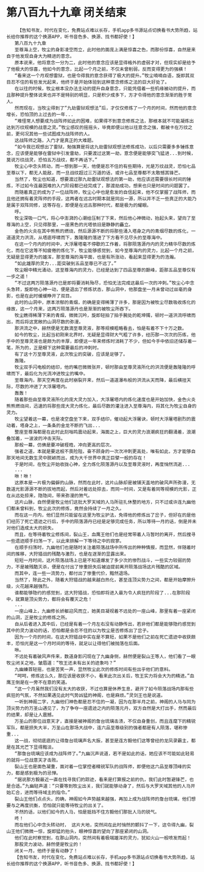 # 第八百九十九章 闭关结束
        【告知书友，时代在变化，免费站点难以长存，手机app多书源站点切换看书大势所趋，站长给你推荐的这个换源APP，听书音色多、换源、找书都好使！】
       第八百九十九章
       至尊海上空，牧尘的身影凌空而立，此时他的面庞上满是惊喜之色，而那份惊喜，自然是来自于他发现自身大为精进的意念。
       原本说来，他将意念一分为二，此时他的意念应该是显得格外的虚弱才对，但现实却是给予了他极大的惊喜，他如今的意念，比起一个月之前，不仅未曾削弱，反而变得更为的强横！
       “看来这一个月观想雷狱，也是令得我的意念获得了极大的提升。”牧尘喃喃自语，旋即其双目忍不住的有些发光起来，他终于是开始体验到这种意念修炼之法的巨大好处了。
       在以往的时候，牧尘根本没办法主动的提升自身意念，只能凭借着一些机缘被动的提升，而且那种提升整体说来也并不是特别的明显，只是积少成多下，方才令得他的意念渐渐的胜于常人。
       然而现在，当牧尘得到了“九劫雷狱观想法”后，才仅仅修炼了一个月的时间，然而他的意念增长，恐怕顶的上过去的一年...
       “难怪常人想要成为战阵师如此的困难，如果得不到意念修炼之法，那根本就不可能凝炼出达到万纹规模的战意之灵。”牧尘感叹的摇摇头，毕竟即便以他以往意念之强，都被卡在万纹之前，更何况其他一些试图成为战阵师的人。
       这战阵师之路，入门才是真正的大难题。
       “如今我已观想出了雷狱，勉强算是将这九劫雷狱观想法修炼成功，以后只需要多多锤炼意念，应该便是能够在雷狱中引发雷劫，只要渡过这第一劫，意念便是能够突飞猛进...到时候，莫说万纹战灵，恐怕五万战纹，都不再话下。”
       牧尘心中念头转动，而一想到那一天，他便是忍不住的有些期待，光是万纹战灵，恐怕七品至尊以下，都无人能敌，而一旦战纹超过三万道的话，或许七品至尊都不太敢憾其锋芒。
       当然了，牧尘也知道，想要渡过那九劫雷狱观想法的第一劫，他应该还需要很长时间的锤炼，不过如今连最困难的入门阶段都已经完成了，那渡劫成功，想来也只是时间的问题罢了。
       而随着真正的成为了一位战阵师，牧尘心中也是愈发的自信起来，他不仅掌握了战阵师，而且他还拥有着灵阵师的手段，这两者在远古时期本就是同出一源，所以并不乏一些真正的大能乃是属于双阵同修，这等存在，即便是在远古那种时代，都是极为的耀眼。
       呼。
       牧尘深吸一口气，将心中澎湃的心潮给压制了下来，然后他心神微动，抬起头来，望向了至尊海的上空，只见得那里，一座黑色的光塔依旧是静静的矗立。
       金色的火炎在其中熊熊的燃烧，然后源源不断的将那些涌入塔身之内的青烟尽数的炼化，一道道灵力洪流，从塔底呼啸而下，轰隆隆的落进了下方看不见尽头的至尊海中。
       在这一个月内的时间中，大浮屠塔毫不停歇的工作着，将那陨落源丹内的灵力精华尽数的炼化，而在它这等不知疲倦的炼化下，牧尘能够感觉到，如今至尊海内的灵力，比起一个月之前，无疑是显得更为的雄浑，那至尊海的海平面，也是有所涨动，看起来显得更为的浩瀚。
       “如此雄厚的灵力...距突破到五品至尊已不远了。”
       牧尘眼中精光涌动，这至尊海内的灵力，已经是达到了四品至尊的巅峰，距那五品至尊仅有一步之遥！
       “不过这两万陨落源丹已是即将要消耗殆尽，恐怕无法完成这最后一次的冲刺。”牧尘心中念头急转，旋即他心神一动，便是退出了修炼状态，那山洞中，他那盘坐一月未曾动过丝毫的身影，也是在此时缓缓睁开了双目。
       此时的山洞中，原本浓郁的青烟，的确是变得稀薄了许多，那是因为被牧尘尽数吸收炼化的缘故，这一个月来，这两万陨落源丹也是渐渐的被牧尘所吞下。
       牧尘瞧得稀薄下来的青烟，微微沉吟，旋即轻拍了拍手腕处的乾坤镯，顿时一道洪流呼啸而出，而后将这宽敞的山洞尽数的弥漫。
       那洪流之中，赫然便是无数滴至尊灵液，那等规模粗略看去，怕是有着不下十万之数。
       如今的牧尘，比起当初刚来北界时，无疑是显得财大气粗了许多，经历那一次次的历练，他手中的至尊灵液也是颇为的丰厚，即便这一年来修炼时消耗了不少，但如今手中依旧还储存着一笔，所为的，正是眼下这种需要最后的冲刺时。
       有了这十万至尊灵液，此次牧尘的突破，应该是足够了。
       轰隆。
       牧尘双手闪电般的结印，他的嘴巴微微张开，顿时那由至尊灵液所化的洪流便是轰隆隆的呼啸而下，最后化为光流冲进牧尘的嘴中。
       至尊海内，那天空再度在此时崩裂开来，然后一道道瀑布般的洪流从天而降，最后横挂天际，尽数的冲进了大浮屠塔内。
       轰轰！
       随着那些由至尊灵液所化的庞大灵力加入，大浮屠塔内的炼化速度也是开始加快，金色火炎熊熊燃烧间，迅速的将那些庞大灵力炼化，最后尽数的灌注进入至尊海内，将其化为牧尘自身的灵力。
       牧尘望着这一幕，也是凌空盘坐下来，双手结印，催动起大浮屠诀，顿时大浮屠塔剧烈的震动着，塔身之上，一条条的金龙不断的飞出...
       整座至尊海都是在此时此刻嗡鸣震动起来，海面之上，巨大的灵力浪潮疯狂的翻涌着，浪潮叠加着，一波波的冲击天际。
       那般一幕，仿佛是要冲破桎梏，冲向更高的层次。
       强者之道，本就是要这般不畏险阻，奋不顾身的一次次冲刺更高处，唯有如此，方才能够自那天地间无数生灵中脱颖而出，成为大千世界中真正巨擘一般的存在！
       于是时间，在牧尘开始收拢心神，全力炼化陨落源丹以及至尊灵液时，再度悄然流逝...
       ...
       咻！咻！
       这原本是一片极为偏僻的山脉，然而在此时，这片山脉却是被铺天盖地的破风声所弥漫，无数道光影源源不断的拔地而起，然后对着远处掠去，而同一时间，又是有着同等规模的光影，正在从远处掠来，隐隐间，带来弥漫的煞气。
       这片山脉，自然便是牧尘他们这批大罗天域的人马所驻扎休整的地方，只不过或许连九幽他们都未曾料到，牧尘此次的修炼，竟然会持续了一月之久。
       而在这一月内，他们显然只能留在这里为牧尘护法，免得他的修炼出了岔子，但好在的是他们经历了死亡遗迹之行后，手中的陨落源丹已经是足够完成任务，所以等待一月的话，倒是并未对他们造成太大的损失。
       而且，在等待着牧尘修炼间，裂山王，血鹰王他们也是经常带着人马暂时的离开，然后搜寻一些遗迹顺手扫荡一下，以此来排解一下等待之中的寂寥。
       在顺手扫荡时，九幽他们也是随时关注着陨落战场中所传出的种种情报，而显然，伴随着时间的推移，大狩猎战的残酷与激烈，也是在逐渐的显露出来。
       短短一月时间，这片陨落战场上已是不知道爆发了多少次的惨烈战斗，一些实力较弱的势力，不是被残酷灭杀，便是在付出了惨重损失后被迫提前离开陨落战场这片残酷的区域。
       而其中，连一些一流势力，都付出了惨重代价，黯然退场。
       当然了，除此之外，随着大狩猎战的越来越白热化，甚至连顶尖势力之间，都是开始摩擦升级，火花越来越强烈。
       谁都能够隐约的感觉到，这大狩猎战，恐怕即将进入最为令人疯狂的阶段了...在那阶段中，就算是顶尖势力，都将会有覆灭之危！
       ...
       一座山峰上，九幽修长娇躯迎风而立，她美目凝视着不远处的一座山峰，那里有着一座紧闭的山洞，正是牧尘的修炼之所。
       自从后者进入其中后，已经是有着一个月左右没有动静传出，若非他们都是能够隐约感觉到其中的灵力波动的话，恐怕都是会忍不住的以为牧尘是否修炼出了岔子。
       因为一个月的时间，在这大狩猎战中实在是不算短，如果不是他们之前在死亡遗迹中收获颇丰，恐怕光是这一个月时间的等待，就足以让得他们被抛落在后面。
       咻。
       不远处有着破风声传来，数道身影闪现在了九幽身侧，赫然便是裂山王等人，他们看了一眼牧尘闭关之地，皱眉道：“牧王还未有出关的迹象吗？”
       九幽螓首轻摇，也是苦笑一声，显然牧尘此次的修炼时间有些出乎他们的意料。
       “呵呵，修炼这么久，那应该是收获不小，看来此次出关后，牧王实力将会大为的精进。”血鹰王倒是在一旁不在意的笑道。
       “这一个月虽然我们没有太大的收获，不过也算是休养生息，避开了如今陨落战场内那有些疯狂的气氛，不然如果遇见此时气势凶猛的神阁，也是麻烦。”灵剑王也是说道。
       一听到神阁二字，九幽他们神色都是忍不住的一凝，因为在那半月之前，神阁的人马与同为顶尖势力的万圣山遇见了，为了争夺一座遗迹之内的陨落元丹，双方自然是大打出手，然而最后的结果，却是让人震撼。
       万圣山的那位战意天才，直接是被神阁的詹台琉璃击溃，不仅自身重创，而且连麾下的精锐军队，都是损失大半，万圣山在那场大战中，连六品至尊级别的强者都是有人陨落，堪称惨重...
       这一战，彻彻底底的让得詹台琉璃声名大振，甚至是连方毅他们这等曾经的龙凤录霸主，都是在其光芒下显得黯淡。
       “那詹台琉璃应该成为战阵师了。”九幽沉声说道，若不是如此的话，她应该不可能如此轻易的就将一位战意天才击败。
       裂山王也是面色凝重，面对着一位掌控者精锐军队的战阵师，即便他这六品至尊顶峰的实力，都是感到极为的忌惮。
       “据说那方毅最近一直在找寻我们的踪迹，看来是打算报之前的仇，我们此时暂避锋芒，也是合适。”九幽轻声道：“只要等到牧尘出关，我们就能够动身了，然后与大罗天域其他的人马开始汇合，进而等待域主的指令。”
       裂山王他们点点头，的确，神阁如今声势越来越强，再加上成为战阵师的詹台琉璃，他们想要与之再度抗衡，恐怕就只能等待牧尘的出关了。
       不然的话，以他们如今的人马，怕是抵挡不住方毅他们那批人马的锐气。
       咚！
       而在他们心中念头转动时， 这片大地，突然间在此时悄然的颤抖了一下，这令得九幽，裂山王他们微微一惊，旋即猛的抬头，眼神惊喜的望向了那座紧闭的山洞。
       他们在此时察觉到，在那山洞内，突然间有着极端雄浑的灵力，犹如火山一般喷发而起！
       那股灵力波动，赫然便是牧尘的！
       闭关一月，他终于是有动静了！
       【告知书友，时代在变化，免费站点难以长存，手机app多书源站点切换看书大势所趋，站长给你推荐的这个换源APP，听书音色多、换源、找书都好使！】